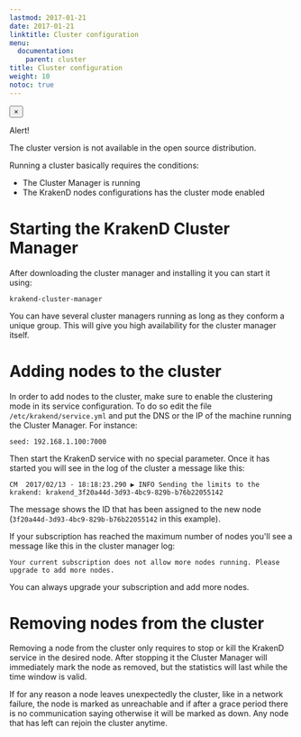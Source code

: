 ```yaml
---
lastmod: 2017-01-21
date: 2017-01-21
linktitle: Cluster configuration
menu:
  documentation:
    parent: cluster
title: Cluster configuration
weight: 10
notoc: true
---
```

<div class="alert alert-warning alert-dismissible">
    <button type="button" class="close" data-dismiss="alert" aria-hidden="true">×</button>
    <p><i class="icon fa fa-warning"></i> Alert!</p>
    The cluster version is not available in the open source distribution.
</div>

Running a cluster basically requires the conditions:

- The Cluster Manager is running
- The KrakenD nodes configurations has the cluster mode enabled

# Starting the KrakenD Cluster Manager
After downloading the cluster manager and installing it you can start it using:

    krakend-cluster-manager

You can have several cluster managers running as long as they conform a unique group. This will give you high availability
for the cluster manager itself.


# Adding nodes to the cluster
In order to add nodes to the cluster, make sure to enable the clustering mode in its service configuration. To do so edit
 the file `/etc/krakend/service.yml` and put the DNS or the IP of the machine running the Cluster Manager. For instance:

    seed: 192.168.1.100:7000

Then start the KrakenD service with no special parameter. Once it has started you will see in the log of the cluster a
message like this:

    CM  2017/02/13 - 18:18:23.290 ▶ INFO Sending the limits to the krakend: krakend_3f20a44d-3d93-4bc9-829b-b76b22055142

The message shows the ID that has been assigned to the new node (`3f20a44d-3d93-4bc9-829b-b76b22055142` in this example).

If your subscription has reached the maximum number of nodes you'll see a message like this in the cluster manager log:

    Your current subscription does not allow more nodes running. Please upgrade to add more nodes.

You can always upgrade your subscription and add more nodes.

# Removing nodes from the cluster
Removing a node from the cluster only requires to stop or kill the KrakenD service in the desired node. After stopping
it the Cluster Manager will immediately mark the node as removed, but the statistics will last while the time window is valid.

If for any reason a node leaves unexpectedly the cluster, like in a network failure, the node is marked as unreachable and if
 after a grace period there is no communication saying otherwise it will be marked as down. Any node that has left can
 rejoin the cluster anytime.
